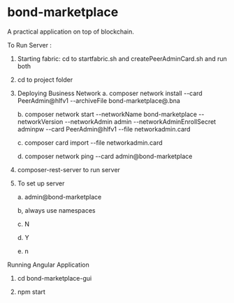 # bond-marketplace

A practical application on top of blockchain.

To Run Server :

1. Starting fabric: cd to startfabric.sh and createPeerAdminCard.sh and run both


2.  cd to project folder

3. Deploying Business Network
    a. composer network install --card PeerAdmin@hlfv1 --archiveFile bond-marketplace@<LATEST VERSION>.bna

    b. composer network start --networkName bond-marketplace --networkVersion <LATEST VERSION> --networkAdmin admin --networkAdminEnrollSecret adminpw --card PeerAdmin@hlfv1 --file networkadmin.card

    c. composer card import --file networkadmin.card

    d. composer network ping --card admin@bond-marketplace

4. composer-rest-server to run server

5.  To set up server
 
    a. admin@bond-marketplace

    b, always use namespaces

    c. N

    d. Y

    e. n


Running Angular Application

1. cd bond-marketplace-gui

2. npm start
